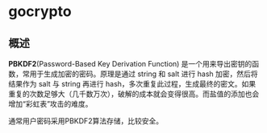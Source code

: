 # gocrypto
## 概述
**PBKDF2**(Password-Based Key Derivation Function) 是一个用来导出密钥的函数，常用于生成加密的密码。原理是通过 string 和 salt 进行 hash 加密，然后将结果作为 salt 与 string 再进行 hash，多次重复此过程，生成最终的密文。如果重复的次数足够大（几千数万次），破解的成本就会变得很高。而盐值的添加也会增加“彩虹表”攻击的难度。

通常用户密码采用PBKDF2算法存储，比较安全。
